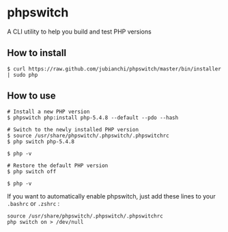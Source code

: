 phpswitch
=========

A CLI utility to help you build and test PHP versions

## How to install

```shell
$ curl https://raw.github.com/jubianchi/phpswitch/master/bin/installer | sudo php
```

## How to use

```shell
# Install a new PHP version
$ phpswitch php:install php-5.4.8 --default --pdo --hash

# Switch to the newly installed PHP version
$ source /usr/share/phpswitch/.phpswitch/.phpswitchrc 
$ php switch php-5.4.8

$ php -v

# Restore the default PHP version
$ php switch off

$ php -v
```

If you want to automatically enable phpswitch, just add these lines to your ```.bashrc``` or ```.zshrc``` :

```shell
source /usr/share/phpswitch/.phpswitch/.phpswitchrc
php switch on > /dev/null
```
